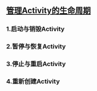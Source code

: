 ## <a href="http://hukai.me/android-training-course-in-chinese/basics/activity-lifecycle/index.html">管理Activity的生命周期</a>
### 1.启动与销毁Activity
### 2.暂停与恢复Activity
### 3.停止与重启Activity
### 4.重新创建Activity
